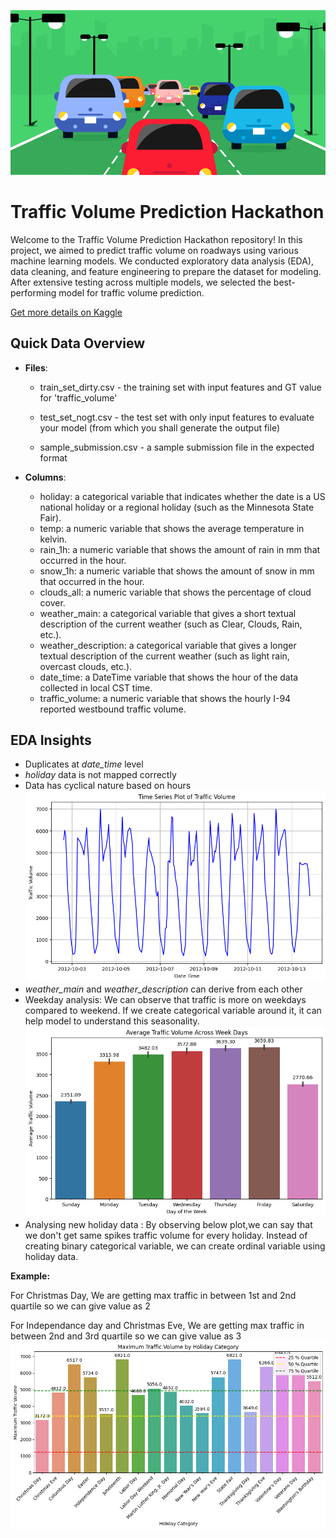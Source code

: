 
![Logo](https://github.com/vishawjeetd/Traffic-Volume-Predictor/blob/main/img/traffic.png?raw=true)


# Traffic Volume Prediction Hackathon


Welcome to the Traffic Volume Prediction Hackathon repository! In this project, we aimed to predict traffic volume on roadways using various machine learning models. We conducted exploratory data analysis (EDA), data cleaning, and feature engineering to prepare the dataset for modeling. After extensive testing across multiple models, we selected the best-performing model for traffic volume prediction.


[Get more details on Kaggle](https://www.kaggle.com/competitions/123ofai-predict-the-traffic-volume/overview)



## Quick Data Overview
- **Files**:
    -  train_set_dirty.csv - the training set with input features and GT value for 'traffic_volume'

    - test_set_nogt.csv - the test set with only input features to evaluate your model (from which you shall generate the output file)
    - sample_submission.csv - a sample submission file in the expected format

- **Columns**:
    - holiday: a categorical variable that indicates whether the date is a US national holiday or a regional holiday (such as the Minnesota State Fair).
    - temp: a numeric variable that shows the average temperature in kelvin.
    - rain_1h: a numeric variable that shows the amount of rain in mm that occurred in the hour.
    - snow_1h: a numeric variable that shows the amount of snow in mm that occurred in the hour.
    - clouds_all: a numeric variable that shows the percentage of cloud cover.
    - weather_main: a categorical variable that gives a short textual description of the current weather (such as Clear, Clouds, Rain, etc.).
    - weather_description: a categorical variable that gives a longer textual description of the current    weather (such as light rain, overcast clouds, etc.).
    - date_time: a DateTime variable that shows the hour of the data collected in local CST time.
    - traffic_volume: a numeric variable that shows the hourly I-94 reported westbound traffic volume.

## EDA Insights
- Duplicates at *date_time* level
- *holiday* data is not mapped correctly
- Data has cyclical nature based on hours
![date_time_analysis_with_traffic_volume](https://github.com/vishawjeetd/Traffic-Volume-Predictor/blob/main/img/traffic_volume_by_datetime.png?raw=true)
- *weather_main* and *weather_description* can derive from each other
- Weekday analysis: We can observe that traffic is more on weekdays compared to weekend.
If we create categorical variable around it, it can help model to understand this seasonality.
![weekday_analysis](https://github.com/vishawjeetd/Traffic-Volume-Predictor/blob/main/img/average_traffic_volume_by_day_of_the_week.png?raw=true)
- Analysing new holiday data : By observing below plot,we can say that we don't get same spikes traffic volume for every holiday.
Instead of creating binary categorical variable, we can create ordinal variable using holiday data.

**Example:**

For Christmas Day, We are getting max traffic in between 1st and 2nd quartile so we can give value as 2

For Independance day and Christmas Eve, We are getting max traffic in between 2nd and 3rd quartile so we can give value as 3
![holiday_analysis](https://github.com/vishawjeetd/Traffic-Volume-Predictor/blob/main/img/max_traffic_volume_by_new_holiday.png?raw=true)




